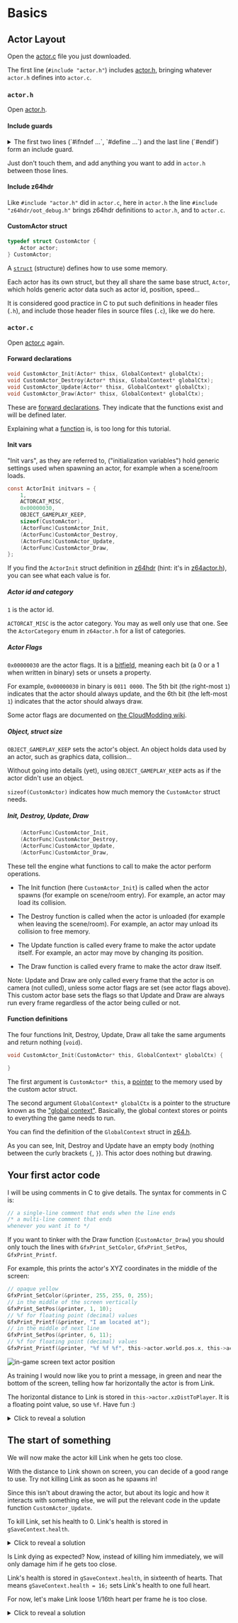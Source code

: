 # Basics

## Actor Layout

Open the [actor.c](../custom_actor_base/actor.c) file you just downloaded.

The first line (`#include "actor.h"`) includes [actor.h](../custom_actor_base/actor.h), bringing whatever `actor.h` defines into `actor.c`.

### `actor.h`

Open [actor.h](../custom_actor_base/actor.h).

#### Include guards

<details>

<summary>
The first two lines (`#ifndef ...`, `#define ...`) and the last line (`#endif`) form an include guard.
</summary>

The first two lines

```c
#ifndef _Z_CUSTOMACTOR_H_
#define _Z_CUSTOMACTOR_H_
```

and the last line

```c
#endif
```

form an [include guard](https://en.wikipedia.org/wiki/Include_guard), which is typically used in C to prevent the contents of `actor.h` of being duplicated in case of it being included twice (with `#include`).

</details>

Just don't touch them, and add anything you want to add in `actor.h` between those lines.

#### Include z64hdr

Like `#include "actor.h"` did in `actor.c`, here in `actor.h` the line `#include "z64hdr/oot_debug.h"` brings z64hdr definitions to `actor.h`, and to `actor.c`.

#### CustomActor struct

```c
typedef struct CustomActor {
    Actor actor;
} CustomActor;
```

A [`struct`](https://en.wikipedia.org/wiki/Struct_(C_programming_language)) (structure) defines how to use some memory.

Each actor has its own struct, but they all share the same base struct, `Actor`, which holds generic actor data such as actor id, position, speed...

It is considered good practice in C to put such definitions in header files (`.h`), and include those header files in source files (`.c`), like we do here.

### `actor.c`

Open [actor.c](../custom_actor_base/actor.c) again.

#### Forward declarations

```c
void CustomActor_Init(Actor* thisx, GlobalContext* globalCtx);
void CustomActor_Destroy(Actor* thisx, GlobalContext* globalCtx);
void CustomActor_Update(Actor* thisx, GlobalContext* globalCtx);
void CustomActor_Draw(Actor* thisx, GlobalContext* globalCtx);
```

These are [forward declarations](https://en.wikipedia.org/wiki/Forward_declaration). They indicate that the functions exist and will be defined later.

Explaining what a [function](https://en.wikipedia.org/wiki/Subroutine) is, is too long for this tutorial.

#### Init vars

"Init vars", as they are referred to, ("initialization variables") hold generic settings used when spawning an actor, for example when a scene/room loads.

```c
const ActorInit initvars = {
    1,
    ACTORCAT_MISC,
    0x00000030,
    OBJECT_GAMEPLAY_KEEP,
    sizeof(CustomActor),
    (ActorFunc)CustomActor_Init,
    (ActorFunc)CustomActor_Destroy,
    (ActorFunc)CustomActor_Update,
    (ActorFunc)CustomActor_Draw,
};
```

If you find the `ActorInit` struct definition in [z64hdr](https://github.com/turpaan64/z64hdr) (hint: it's in [z64actor.h](https://github.com/turpaan64/z64hdr/blob/main/include/z64actor.h)), you can see what each value is for.

##### Actor id and category

`1` is the actor id.

`ACTORCAT_MISC` is the actor category. You may as well only use that one. See the `ActorCategory` enum in `z64actor.h` for a list of categories.

##### Actor Flags

`0x00000030` are the actor flags. It is a [bitfield](https://en.wikipedia.org/wiki/Bit_field), meaning each bit (a 0 or a 1 when written in binary) sets or unsets a property.

For example, `0x00000030` in binary is `0011 0000`. The 5th bit (the right-most `1`) indicates that the actor should always update, and the 6th bit (the left-most `1`) indicates that the actor should always draw.

Some actor flags are documented on [the CloudModding wiki](https://wiki.cloudmodding.com/oot/Actors#Initialization_Variables).

##### Object, struct size

`OBJECT_GAMEPLAY_KEEP` sets the actor's object. An object holds data used by an actor, such as graphics data, collision...

Without going into details (yet), using `OBJECT_GAMEPLAY_KEEP` acts as if the actor didn't use an object.

`sizeof(CustomActor)` indicates how much memory the `CustomActor` struct needs.

##### Init, Destroy, Update, Draw

```c
    (ActorFunc)CustomActor_Init,
    (ActorFunc)CustomActor_Destroy,
    (ActorFunc)CustomActor_Update,
    (ActorFunc)CustomActor_Draw,
```

These tell the engine what functions to call to make the actor perform operations.

* The Init function (here `CustomActor_Init`) is called when the actor spawns (for example on scene/room entry). For example, an actor may load its collision.

* The Destroy function is called when the actor is unloaded (for example when leaving the scene/room). For example, an actor may unload its collision to free memory.

* The Update function is called every frame to make the actor update itself. For example, an actor may move by changing its position.

* The Draw function is called every frame to make the actor draw itself.

Note: Update and Draw are only called every frame that the actor is on camera (not culled), unless some actor flags are set (see actor flags above). This custom actor base sets the flags so that Update and Draw are always run every frame regardless of the actor being culled or not.

#### Function definitions

The four functions Init, Destroy, Update, Draw all take the same arguments and return nothing (`void`).

```c
void CustomActor_Init(CustomActor* this, GlobalContext* globalCtx) {

}
```

The first argument is `CustomActor* this`, a [pointer](https://en.wikipedia.org/wiki/Pointer_(computer_programming)) to the memory used by the custom actor struct.

The second argument `GlobalContext* globalCtx` is a pointer to the structure known as the ["global context"](https://wiki.cloudmodding.com/oot/Global_Context_(Game)). Basically, the global context stores or points to everything the game needs to run.

You can find the definition of the `GlobalContext` struct in [z64.h](https://github.com/turpaan64/z64hdr/blob/main/include/z64.h).

As you can see, Init, Destroy and Update have an empty body (nothing between the curly brackets `{`, `}`). This actor does nothing but drawing.

## Your first actor code

I will be using comments in C to give details. The syntax for comments in C is:

```c
// a single-line comment that ends when the line ends
/* a multi-line comment that ends
whenever you want it to */
```

If you want to tinker with the Draw function (`CustomActor_Draw`) you should only touch the lines with `GfxPrint_SetColor`, `GfxPrint_SetPos`, `GfxPrint_Printf`.

For example, this prints the actor's XYZ coordinates in the middle of the screen:

```c
// opaque yellow
GfxPrint_SetColor(&printer, 255, 255, 0, 255);
// in the middle of the screen vertically
GfxPrint_SetPos(&printer, 1, 10);
// %f for floating point (decimal) values
GfxPrint_Printf(&printer, "I am located at");
// in the middle of next line
GfxPrint_SetPos(&printer, 6, 11);
// %f for floating point (decimal) values
GfxPrint_Printf(&printer, "%f %f %f", this->actor.world.pos.x, this->actor.world.pos.y, this->actor.world.pos.z);
```

![in-game screen text actor position](images/ingame_screentext_position.png)

As training I would now like you to print a message, in green and near the bottom of the screen, telling how far horizontally the actor is from Link.

The horizontal distance to Link is stored in `this->actor.xzDistToPlayer`. It is a floating point value, so use `%f`. Have fun :)

<details>

<summary>
Click to reveal a solution
</summary>

```c
void CustomActor_Draw(CustomActor* this, GlobalContext* globalCtx) {
    GfxPrint printer;
    Gfx* gfx = globalCtx->state.gfxCtx->polyOpa.p + 1;

    gSPDisplayList(globalCtx->state.gfxCtx->overlay.p++, gfx);

    GfxPrint_Init(&printer);
    GfxPrint_Open(&printer, gfx);

	// the actually modified lines v
	GfxPrint_SetColor(&printer, 0, 255, 0, 255);
	GfxPrint_SetPos(&printer, 1, 20);
	GfxPrint_Printf(&printer, "Link is %f units away horizontally", this->actor.xzDistToPlayer);
	// the actually modified lines ^

    gfx = GfxPrint_Close(&printer);
    GfxPrint_Destroy(&printer);

    gSPEndDisplayList(gfx++);
    gSPBranchList(globalCtx->state.gfxCtx->polyOpa.p, gfx);
    globalCtx->state.gfxCtx->polyOpa.p = gfx;
}
```

</details>

## The start of something

We will now make the actor kill Link when he gets too close.

With the distance to Link shown on screen, you can decide of a good range to use. Try not killing Link as soon as he spawns in!

Since this isn't about drawing the actor, but about its logic and how it interacts with something else, we will put the relevant code in the update function `CustomActor_Update`.

To kill Link, set his health to 0. Link's health is stored in `gSaveContext.health`.

<details>

<summary>
Click to reveal a solution
</summary>

```c
void CustomActor_Update(CustomActor* this, GlobalContext* globalCtx) {
	// kill Link if he gets 100 units or closer
	if (this->actor.xzDistToPlayer < 100.0f) {
		gSaveContext.health = 0;
	}
}
```

I will write floats (floating point values) as `100.0f`, but it is fine to just write `100` or `100.0`.

<details>

<summary>
The difference is the type of the value.
</summary>

- `100`: integer (`s32`)
- `100.0f`: float (`f32`, simple-precision floating point value)
- `100.0`: double (`f64`, double-precision floating point value)

When comparing two values, they need to be converted to the same type, so using a `f32` value (`100.0f`) to compare against another `f32` value (`this->actor.xzDistToPlayer`) does not require a conversion. That means less instructions in the compiler output.

</details>

</details>

Is Link dying as expected? Now, instead of killing him immediately, we will only damage him if he gets too close.

Link's health is stored in `gSaveContext.health`, in sixteenth of hearts. That means `gSaveContext.health = 16;` sets Link's health to one full heart.

For now, let's make Link loose 1/16th heart per frame he is too close.

<details>

<summary>
Click to reveal a solution
</summary>

```c
void CustomActor_Update(CustomActor* this, GlobalContext* globalCtx) {
	// damage Link if he gets 100 units or closer
	if (this->actor.xzDistToPlayer < 100.0f) {
		/*
		 * the next condition prevents setting a negative health value.
		 * negative health may be fine but it is good practice to avoid weird scenarios,
		 * you never know when it may matter and cause a crash!
		 */
		if (gSaveContext.health > 0) {
			gSaveContext.health--;
		}
	}
}
```

<details>

The game runs at 20 [fps](https://en.wikipedia.org/wiki/Frame_rate) (frames per second) and the game keeps track of health in 1/16ths of hearts, so Link is damaged at a rate of around one heart every second, but it looks like his life is being drained.

I would instead like the actor to damage Link by one full heart (at once) when he gets too close, but only once every few seconds.

So we need the actor to "remember" not to damage Link for some time after damaging him. The actor instance (the `CustomActor* this` argument) is the right place to store that kind of data.

Open `actor.h`, where the definition of the `CustomActor` struct is. ([see above](#CustomActor-struct))

The struct definition is minimal at the moment:

```c
typedef struct CustomActor {
    Actor actor;
} CustomActor;
```

**The `Actor actor;` member must always be the first (top-most) member in the struct definition.** If it isn't, the game may (not immediately) crash and your actor is more than likely to not behave as expected.

There are several ways to implement the wait-after-damaging-Link we want to achieve, I will be using a timer that ticks down to 0.

With all of that in mind, let's add a member *after* the `actor` member, with an appropriate name.

```c
typedef struct CustomActor {
    Actor actor;
	s32 dontHitPlayerTimer; // when above zero, do not damage Link
} CustomActor;
```

We can now make use of this new member in our code. Back to `CustomActor_Update` in `actor.c`:

```c
void CustomActor_Update(CustomActor* this, GlobalContext* globalCtx) {
	// tick down to 0
	if (this->dontHitPlayerTimer > 0) {
		dontHitPlayerTimer--;
	}
	// damage Link if he gets 100 units or closer
	if (this->actor.xzDistToPlayer < 100.0f) {
		if (this->dontHitPlayerTimer == 0) {
			if (gSaveContext.health > 0) {
				// damage by a full heart
				gSaveContext.health -= 16;
				// do not damage Link again for 60 frames (3 seconds)
				this->dontHitPlayerTimer = 60; 
			}
		}
	}
}
```

Link is now damaged by a full heart every three seconds when he is too close to the actor. Pretty cool, right?

To be fancier, you could change the text printed by `CustomActor_Draw`, for example draw red text with the remaining time before damaging Link again when Link is too close (use `%d` for integers like `this->dontHitPlayerTimer`), and green text with Link's distance when he is far enough.

Now that we wrote the basics of the actor's logic, it is time to worry about how it looks and make it actually appear in game, instead of just text on the screen.
